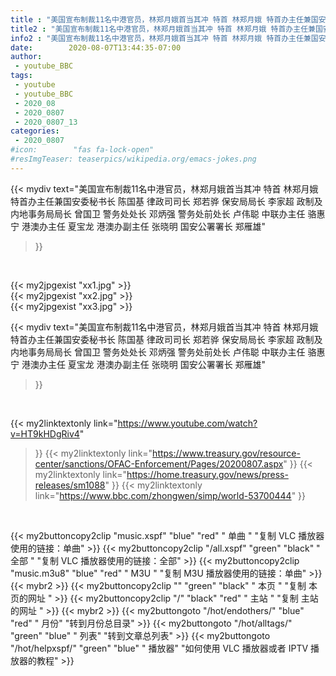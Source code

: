 ```yaml
---
title : "美国宣布制裁11名中港官员，林郑月娥首当其冲 特首 林郑月娥 特首办主任兼国安委秘书长 陈国基 律政司司长 郑若骅 保安局局长 李家超 政制及内地事务局局长 曾国卫 警务处处长 邓炳强 警务处前处长 卢伟聪 中联办主任 骆惠宁 港澳办主任 夏宝龙 港澳办副主任 张晓明 国安公署署长 郑雁雄"
title2 : "美国宣布制裁11名中港官员，林郑月娥首当其冲 特首 林郑月娥 特首办主任兼国安委秘书长 陈国基 律政司司长 郑若骅 保安局局长 李家超 政制及内地事务局局长 曾国卫 警务处处长 邓炳强 警务处前处长 卢伟聪 中联办主任 骆惠宁 港澳办主任 夏宝龙 港澳办副主任 张晓明 国安公署署长 郑雁雄"
info2 : "美国宣布制裁11名中港官员，林郑月娥首当其冲 特首 林郑月娥 特首办主任兼国安委秘书长 陈国基 律政司司长 郑若骅 保安局局长 李家超 政制及内地事务局局长 曾国卫 警务处处长 邓炳强 警务处前处长 卢伟聪 中联办主任 骆惠宁 港澳办主任 夏宝龙 港澳办副主任 张晓明 国安公署署长 郑雁雄"
date:        2020-08-07T13:44:35-07:00
author:
 - youtube_BBC
tags:
 - youtube
 - youtube_BBC
 - 2020_08
 - 2020_0807
 - 2020_0807_13
categories:
 - 2020_0807
#icon:        "fas fa-lock-open"
#resImgTeaser: teaserpics/wikipedia.org/emacs-jokes.png
---
```


{{< mydiv text="美国宣布制裁11名中港官员，林郑月娥首当其冲 特首 林郑月娥 特首办主任兼国安委秘书长 陈国基 律政司司长 郑若骅 保安局局长 李家超 政制及内地事务局局长 曾国卫 警务处处长 邓炳强 警务处前处长 卢伟聪 中联办主任 骆惠宁 港澳办主任 夏宝龙 港澳办副主任 张晓明 国安公署署长 郑雁雄"
>}}
<br>



{{< my2jpgexist "xx1.jpg" >}}<br>
{{< my2jpgexist "xx2.jpg" >}}<br>
{{< my2jpgexist "xx3.jpg" >}}<br>



{{< mydiv text="美国宣布制裁11名中港官员，林郑月娥首当其冲 特首 林郑月娥 特首办主任兼国安委秘书长 陈国基 律政司司长 郑若骅 保安局局长 李家超 政制及内地事务局局长 曾国卫 警务处处长 邓炳强 警务处前处长 卢伟聪 中联办主任 骆惠宁 港澳办主任 夏宝龙 港澳办副主任 张晓明 国安公署署长 郑雁雄"
>}}
<br>

{{< my2linktextonly link="https://www.youtube.com/watch?v=HT9kHDgRiv4"
>}}
{{< my2linktextonly link="https://www.treasury.gov/resource-center/sanctions/OFAC-Enforcement/Pages/20200807.aspx"
>}}
{{< my2linktextonly link="https://home.treasury.gov/news/press-releases/sm1088"
>}}
{{< my2linktextonly link="https://www.bbc.com/zhongwen/simp/world-53700444"
>}}


<br>

{{< my2buttoncopy2clip "music.xspf"        "blue"   "red"    " 单曲 "  "复制 VLC 播放器使用的链接：单曲" >}} {{< my2buttoncopy2clip "/all.xspf"         "green"  "black"  " 全部 "  "复制 VLC 播放器使用的链接：全部" >}} {{< my2buttoncopy2clip "music.m3u8"        "blue"   "red"    " M3U  "    "复制 M3U 播放器使用的链接：单曲" >}} {{< mybr2 >}} {{< my2buttoncopy2clip ""                  "green"  "black"  " 本页 "    "复制 本页的网址 " >}} {{< my2buttoncopy2clip "/"                 "black"  "red"    " 主站 "    "复制 主站的网址 " >}} {{< mybr2 >}} {{< my2buttongoto      "/hot/endothers/"   "blue"   "red"    " 月份"   "转到月份总目录" >}} {{< my2buttongoto      "/hot/alltags/"     "green"  "blue"   " 列表"   "转到文章总列表" >}} {{< my2buttongoto      "/hot/helpxspf/"    "green"  "blue"   " 播放器" "如何使用 VLC 播放器或者 IPTV 播放器的教程" >}} 
